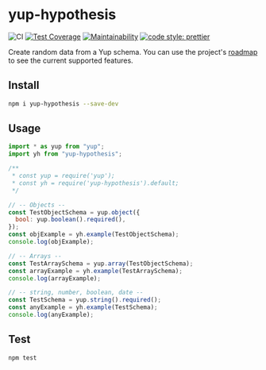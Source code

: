 # yup-hypothesis

![CI](https://github.com/hiigami/yup-hypothesis/actions/workflows/main.yml/badge.svg?branch=main)
[![Test Coverage](https://api.codeclimate.com/v1/badges/9290db12ea8831e07c89/test_coverage)](https://codeclimate.com/github/hiigami/yup-hypothesis/test_coverage)
[![Maintainability](https://api.codeclimate.com/v1/badges/9290db12ea8831e07c89/maintainability)](https://codeclimate.com/github/hiigami/yup-hypothesis/maintainability)
[![code style: prettier](https://img.shields.io/badge/code_style-prettier-ff69b4.svg?style=flat)](https://github.com/prettier/prettier)

Create random data from a Yup schema.
You can use the project's [roadmap](https://github.com/hiigami/yup-hypothesis/wiki/Roadmap) to see the current supported features.

## Install

```bash
npm i yup-hypothesis --save-dev
```

## Usage

```js
import * as yup from "yup";
import yh from "yup-hypothesis";

/**
 * const yup = require('yup');
 * const yh = require('yup-hypothesis').default;
 */

// -- Objects --
const TestObjectSchema = yup.object({
  bool: yup.boolean().required(),
});
const objExample = yh.example(TestObjectSchema);
console.log(objExample);

// -- Arrays --
const TestArraySchema = yup.array(TestObjectSchema);
const arrayExample = yh.example(TestArraySchema);
console.log(arrayExample);

// -- string, number, boolean, date --
const TestSchema = yup.string().required();
const anyExample = yh.example(TestSchema);
console.log(anyExample);
```

## Test

```bash
npm test
```
